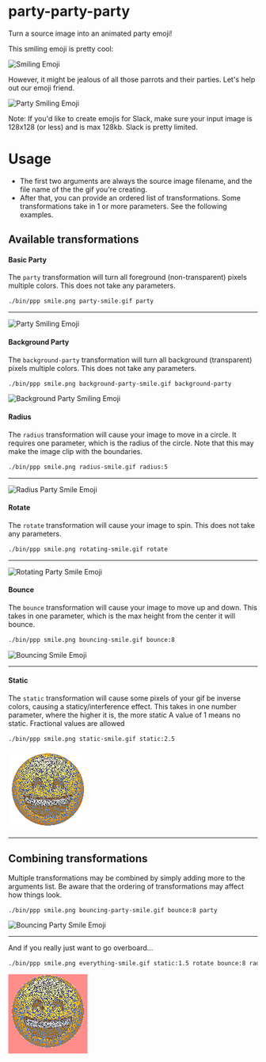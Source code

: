 # party-party-party

Turn a source image into an animated party emoji!

This smiling emoji is pretty cool:

![Smiling Emoji](./examples/smile.png 'Smiling Emoji')

However, it might be jealous of all those parrots and their parties. Let's help out our emoji friend.

![Party Smiling Emoji](./examples/party-smile.gif 'Party Smiling Emoji')

Note: If you'd like to create emojis for Slack, make sure your input image is 128x128 (or less) and is max 128kb. Slack is pretty limited.

# Usage

- The first two arguments are always the source image filename, and the file name of the the gif you're creating.
- After that, you can provide an ordered list of transformations. Some transformations take in 1 or more parameters. See the following examples.

## Available transformations

#### Basic Party

The `party` transformation will turn all foreground (non-transparent) pixels multiple colors. This does not take any parameters.

```sh
./bin/ppp smile.png party-smile.gif party
```

---

![Party Smiling Emoji](./examples/party-smile.gif 'Party Smiling Emoji')

#### Background Party

The `background-party` transformation will turn all background (transparent) pixels multiple colors. This does not take any parameters.

```sh
./bin/ppp smile.png background-party-smile.gif background-party
```

![Background Party Smiling Emoji](./examples/background-party-smile.gif 'Background Party Smiling Emoji')

#### Radius

The `radius` transformation will cause your image to move in a circle. It requires one parameter, which is the radius of the circle.
Note that this may make the image clip with the boundaries.

```sh
./bin/ppp smile.png radius-smile.gif radius:5
```

---

![Radius Party Smile Emoji](./examples/radius-smile.gif 'Radius Smile Emoji')

#### Rotate

The `rotate` transformation will cause your image to spin. This does not take any parameters.

```sh
./bin/ppp smile.png rotating-smile.gif rotate
```

---

![Rotating Party Smile Emoji](./examples/rotating-smile.gif 'Rotating Smile Emoji')

#### Bounce

The `bounce` transformation will cause your image to move up and down. This takes in one parameter, which is the max height from the center it will bounce.

```sh
./bin/ppp smile.png bouncing-smile.gif bounce:8
```

![Bouncing Smile Emoji](./examples/bouncing-smile.gif 'Bouncing Smile Emoji')

---

#### Static

The `static` transformation will cause some pixels of your gif be inverse colors, causing a staticy/interference effect.
This takes in one number parameter, where the higher it is, the more static
A value of 1 means no static. Fractional values are allowed

```sh
./bin/ppp smile.png static-smile.gif static:2.5
```

![Static Smile Emoji](./examples/static-smile.gif 'Static Smile Emoji')

---

## Combining transformations

Multiple transformations may be combined by simply adding more to the arguments list. Be aware that the ordering of transformations may affect how things look.

```sh
./bin/ppp smile.png bouncing-party-smile.gif bounce:8 party
```

![Bouncing Party Smile Emoji](./examples/bouncing-party-smile.gif 'Bouncing Party Smile Emoji')

---

And if you really just want to go overboard...

```sh
./bin/ppp smile.png everything-smile.gif static:1.5 rotate bounce:8 radius:5 background-party
```

![Everything Smile Emoji](./examples/everything-smile.gif 'Everything Smile Emoji')

